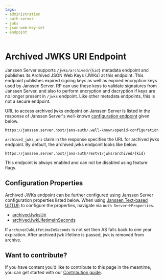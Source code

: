 ```yaml
---
tags:
- administration
- auth-server
- jwks
- json-web-key-set
- endpoint
---
```

# Archived JWKS URI Endpoint


Janssen Server supports `/jwks/archived/{kid}` metadata endpoint and publishes its Archived JSON Web Keys (JWKs) at this endpoint. This 
endpoint publishes expired signing keys as well as expired encryption keys used by Janssen Server. RP can use these keys to validate
signatures from Janssen Server, and also to perform encryption and decryption if keys are no longer present in `/jwks` endpoint. 
Like other metadata endpoints, this is not a secure endpoint.

URL to access archived jwks endpoint on Janssen Server is listed in the response of Janssen Server's well-known
[configuration endpoint](./configuration.md) given below.

```text
https://janssen.server.host/jans-auth/.well-known/openid-configuration
```

`archived_jwks_uri` claim in the response specifies the URL for archived jwks endpoint. By default, the archived jwks endpoint looks like below:

```
https://janssen.server.host/jans-auth/restv1/jwks/archived/{kid}
```

This endpoint is always enabled and can not be disabled using feature flags.

## Configuration Properties

Archived JWKs endpoint can be further configured using Janssen Server configuration properties listed below. When using
[Janssen Text-based UI(TUI)](../../config-guide/config-tools/jans-tui/README.md) to configure the properties,
navigate via `Auth Server`->`Properties`.

- [archivedJwksUri](../../reference/json/properties/janssenauthserver-properties.md#jwksuri)
- [archivedJwkLifetimeInSeconds](../../reference/json/properties/janssenauthserver-properties.md#archivedjwklifetimeinseconds)

If `archivedJwkLifetimeInSeconds` is not set then AS falls back to one year expiration. After archived jwk lifetime is passed, jwk is removed from archive.

## Want to contribute?

If you have content you'd like to contribute to this page in the meantime, you can get started with our [Contribution guide](https://docs.jans.io/head/CONTRIBUTING/).